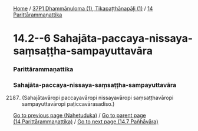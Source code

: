 
[Home](/) / [37P1 Dhammānuloma (1), Tikapaṭṭhānapāḷi (1)](../../37P1.md) / [14 Parittārammaṇattika](../14.md)

# 14.2--6 Sahajāta-paccaya-nissaya-saṃsaṭṭha-sampayuttavāra

### Parittārammaṇattika

### Sahajāta-paccaya-nissaya-saṃsaṭṭha-sampayuttavāra

2187. (Sahajātavāropi paccayavāropi nissayavāropi saṃsaṭṭhavāropi sampayuttavāropi paṭiccavārasadiso.)

[Go to previous page (Nahetuduka)](14.1/14.1.4/Nahetuduka.md) / [Go to parent page (14 Parittārammaṇattika)](../14.md) / [Go to next page (14.7 Pañhāvāra)](14.7.md)


